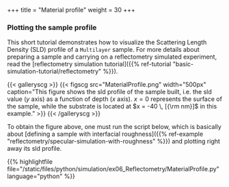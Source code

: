 +++
title = "Material profile"
weight = 30
+++

### Plotting the sample profile 

This short tutorial demonstrates how to visualize the Scattering Length Density (SLD) profile of a `Multilayer` sample.
For more details about preparing a sample and carrying on a reflectometry simulated experiment, read the
[reflectometry simulation tutorial]({{% ref-tutorial "basic-simulation-tutorial/reflectometry" %}}).

{{< galleryscg >}}
{{< figscg src="MaterialProfile.png" width="500px" caption="This figure shows the sld profile of the sample built, i.e. the sld value ($y$ axis) as a function of depth ($x$ axis). $x = 0$ represents the surface of the sample, while the substrate is located at $x = -40 \, [{\rm nm}]$ in this example." >}}
{{< /galleryscg >}}

To obtain the figure above, one must run the script below, which is basically about [defining a sample with interfacial roughness]({{% ref-example "reflectometry/specular-simulation-with-roughness" %}}) and plotting right away its sld profile.

{{% highlightfile file="/static/files/python/simulation/ex06_Reflectometry/MaterialProfile.py"  language="python" %}}
